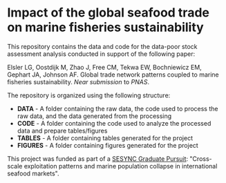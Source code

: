 # Impact of the global seafood trade on marine fisheries sustainability

This repository contains the data and code for the data-poor stock assessment analysis conducted in support of the following paper:

Elsler LG, Oostdijk M, Zhao J, Free CM, Tekwa EW, Bochniewicz EM, Gephart JA, Johnson AF. Global trade network patterns coupled to marine fisheries sustainability. *Near submission* to _PNAS_.

The repository is organized using the following structure:

- **DATA** - A folder containing the raw data, the code used to process the raw data, and the data generated from the processing
- **CODE** - A folder containing the code used to analyze the processed data and prepare tables/figures
- **TABLES** - A folder containing tables generated for the project
- **FIGURES** - A folder containing figures generated for the project

This project was funded as part of a [SESYNC Graduate Pursuit](https://www.sesync.org/opportunities/research-graduate-pursuit/graduate-pursuits-request-for-proposals): "Cross-scale exploitation patterns and marine population collapse in international seafood markets".


